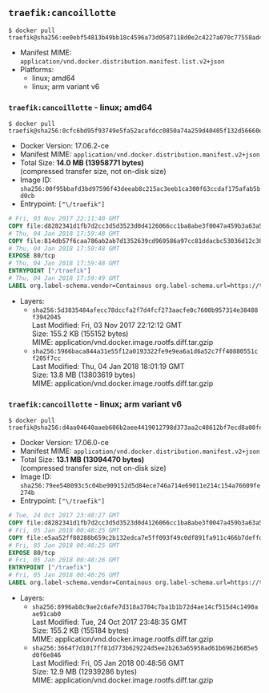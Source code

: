 ## `traefik:cancoillotte`

```console
$ docker pull traefik@sha256:ee0ebf54813b49bb18c4596a73d0587118d0e2c4227a070c77558ad4588d4782
```

-	Manifest MIME: `application/vnd.docker.distribution.manifest.list.v2+json`
-	Platforms:
	-	linux; amd64
	-	linux; arm variant v6

### `traefik:cancoillotte` - linux; amd64

```console
$ docker pull traefik@sha256:0cfc6bd95f93749e5fa52acafdcc0850a74a259d40405f132d56660ef5f03ec7
```

-	Docker Version: 17.06.2-ce
-	Manifest MIME: `application/vnd.docker.distribution.manifest.v2+json`
-	Total Size: **14.0 MB (13958771 bytes)**  
	(compressed transfer size, not on-disk size)
-	Image ID: `sha256:00f95bbafd3bd97596f43deeab8c215ac3eeb1ca300f63ccdaf175afab5bd0cb`
-	Entrypoint: `["\/traefik"]`

```dockerfile
# Fri, 03 Nov 2017 22:11:40 GMT
COPY file:d8282341d1fb7d2cc3d5d3523d0d4126066cc1ba8abe3f0047a459b3a63a5653 in /etc/ssl/certs/ 
# Thu, 04 Jan 2018 17:59:48 GMT
COPY file:814db57f6caa786ab2ab7d1352639cd969586a97cc81ddacbc53036d12c38ac7 in / 
# Thu, 04 Jan 2018 17:59:48 GMT
EXPOSE 80/tcp
# Thu, 04 Jan 2018 17:59:48 GMT
ENTRYPOINT ["/traefik"]
# Thu, 04 Jan 2018 17:59:49 GMT
LABEL org.label-schema.vendor=Containous org.label-schema.url=https://traefik.io org.label-schema.name=Traefik org.label-schema.description=A modern reverse-proxy org.label-schema.version=v1.5.0-rc4 org.label-schema.docker.schema-version=1.0
```

-	Layers:
	-	`sha256:5d3835484afecc78dccfa2f7d4fcf273aacfe0c7600b957314e38488f3942045`  
		Last Modified: Fri, 03 Nov 2017 22:12:12 GMT  
		Size: 155.2 KB (155152 bytes)  
		MIME: application/vnd.docker.image.rootfs.diff.tar.gzip
	-	`sha256:5966baca844a31e55f12a0193322fe9e9ea6a1d6a52c7ff40880551cf205f7cc`  
		Last Modified: Thu, 04 Jan 2018 18:01:19 GMT  
		Size: 13.8 MB (13803619 bytes)  
		MIME: application/vnd.docker.image.rootfs.diff.tar.gzip

### `traefik:cancoillotte` - linux; arm variant v6

```console
$ docker pull traefik@sha256:d4aa04640aaeb606b2aee4419012798d373aa2c48612bf7ecd8a00fe97019e1b
```

-	Docker Version: 17.06.0-ce
-	Manifest MIME: `application/vnd.docker.distribution.manifest.v2+json`
-	Total Size: **13.1 MB (13094470 bytes)**  
	(compressed transfer size, not on-disk size)
-	Image ID: `sha256:79ee548093c5c04be909152d5d84ece746a714e69011e214c154a76609fe274b`
-	Entrypoint: `["\/traefik"]`

```dockerfile
# Tue, 24 Oct 2017 23:48:27 GMT
COPY file:d8282341d1fb7d2cc3d5d3523d0d4126066cc1ba8abe3f0047a459b3a63a5653 in /etc/ssl/certs/ 
# Fri, 05 Jan 2018 00:48:25 GMT
COPY file:e5aa52ff80288b659c2b132edca7e5ff093f49c0df891fa911c466b7deffd328 in / 
# Fri, 05 Jan 2018 00:48:25 GMT
EXPOSE 80/tcp
# Fri, 05 Jan 2018 00:48:26 GMT
ENTRYPOINT ["/traefik"]
# Fri, 05 Jan 2018 00:48:26 GMT
LABEL org.label-schema.vendor=Containous org.label-schema.url=https://traefik.io org.label-schema.name=Traefik org.label-schema.description=A modern reverse-proxy org.label-schema.version=v1.5.0-rc4 org.label-schema.docker.schema-version=1.0
```

-	Layers:
	-	`sha256:8996ab8c9ae2c6afe7d318a3784c7ba1b1b72d4ae14cf515d4c1490aae91cab0`  
		Last Modified: Tue, 24 Oct 2017 23:48:35 GMT  
		Size: 155.2 KB (155184 bytes)  
		MIME: application/vnd.docker.image.rootfs.diff.tar.gzip
	-	`sha256:3664f7d1017ff81d773b629224d5ee2b263a65958ad61b6962b685e5d0f6e846`  
		Last Modified: Fri, 05 Jan 2018 00:48:56 GMT  
		Size: 12.9 MB (12939286 bytes)  
		MIME: application/vnd.docker.image.rootfs.diff.tar.gzip

